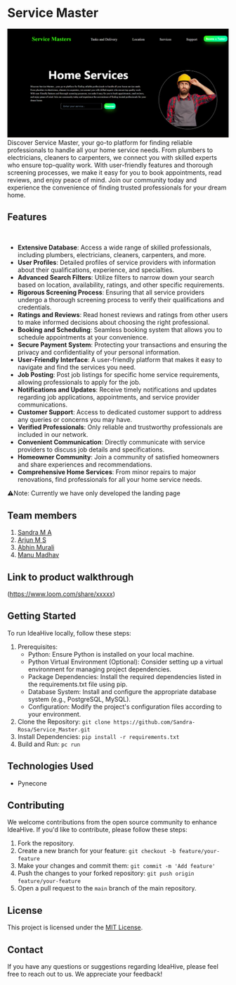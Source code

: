 # Service Master
<img src="./assets/final.png">
<br/>
Discover Service Master, your go-to platform for finding reliable professionals to handle all your home service needs. From plumbers to electricians, cleaners to carpenters, we connect you with skilled experts who ensure top-quality work. With user-friendly features and thorough screening processes, we make it easy for you to book appointments, read reviews, and enjoy peace of mind. Join our community today and experience the convenience of finding trusted professionals for your dream home.

## Features
<br/>

- **Extensive Database**: Access a wide range of skilled professionals, including plumbers, electricians, cleaners, carpenters, and more.
- **User Profiles**: Detailed profiles of service providers with information about their qualifications, experience, and specialties.
- **Advanced Search Filters**: Utilize filters to narrow down your search based on location, availability, ratings, and other specific requirements.
- **Rigorous Screening Process**: Ensuring that all service providers undergo a thorough screening process to verify their qualifications and credentials.
- **Ratings and Reviews**: Read honest reviews and ratings from other users to make informed decisions about choosing the right professional.
- **Booking and Scheduling**: Seamless booking system that allows you to schedule appointments at your convenience.
- **Secure Payment System**: Protecting your transactions and ensuring the privacy and confidentiality of your personal information.
- **User-Friendly Interface**: A user-friendly platform that makes it easy to navigate and find the services you need.
- **Job Posting**: Post job listings for specific home service requirements, allowing professionals to apply for the job.
- **Notifications and Updates**: Receive timely notifications and updates regarding job applications, appointments, and service provider communications.
- **Customer Support**: Access to dedicated customer support to address any queries or concerns you may have.
- **Verified Professionals**: Only reliable and trustworthy professionals are included in our network.
- **Convenient Communication**: Directly communicate with service providers to discuss job details and specifications.
- **Homeowner Community**: Join a community of satisfied homeowners and share experiences and recommendations.
- **Comprehensive Home Services**: From minor repairs to major renovations, find professionals for all your home service needs.

⚠️Note: Currently we have only developed the landing page

## Team members
1. [Sandra M A](https://github.com/Sandra-Rose)
2. [Arjun M S](https://github.com/arjun-ms)
3. [Abhin Murali](https://github.com/Abhinmurali108)
4. [Manu Madhav](https://github.com/manumadhav123)

## Link to product walkthrough
(https://www.loom.com/share/xxxxx)

## Getting Started

To run IdeaHive locally, follow these steps:

1. Prerequisites:
    - Python: Ensure Python is installed on your local machine.
    - Python Virtual Environment (Optional): Consider setting up a virtual environment for managing project dependencies.
    - Package Dependencies: Install the required dependencies listed in the requirements.txt file using pip.
    - Database System: Install and configure the appropriate database system (e.g., PostgreSQL, MySQL).
    - Configuration: Modify the project's configuration files according to your environment.
2. Clone the Repository: `git clone https://github.com/Sandra-Rosa/Service_Master.git`
3. Install Dependencies: `pip install -r requirements.txt`
4. Build and Run: `pc run`

## Technologies Used

- Pynecone

## Contributing

We welcome contributions from the open source community to enhance IdeaHive. If you'd like to contribute, please follow these steps:

1. Fork the repository.
2. Create a new branch for your feature: `git checkout -b feature/your-feature`
3. Make your changes and commit them: `git commit -m 'Add feature'`
4. Push the changes to your forked repository: `git push origin feature/your-feature`
5. Open a pull request to the `main` branch of the main repository.

## License

This project is licensed under the [MIT License](LICENSE).

## Contact

If you have any questions or suggestions regarding IdeaHive, please feel free to reach out to us. We appreciate your feedback!
